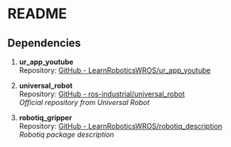 # README

## Dependencies

1. **ur_app_youtube**  
   Repository: [GitHub - LearnRoboticsWROS/ur_app_youtube](https://github.com/LearnRoboticsWROS/ur_app_youtube)

2. **universal_robot**  
   Repository: [GitHub - ros-industrial/universal_robot](https://github.com/ros-industrial/universal_robot)  
   *Official repository from Universal Robot*

3. **robotiq_gripper**  
   Repository: [GitHub - LearnRoboticsWROS/robotiq_description](https://github.com/LearnRoboticsWROS/robotiq_description)  
   *Robotiq package description*

